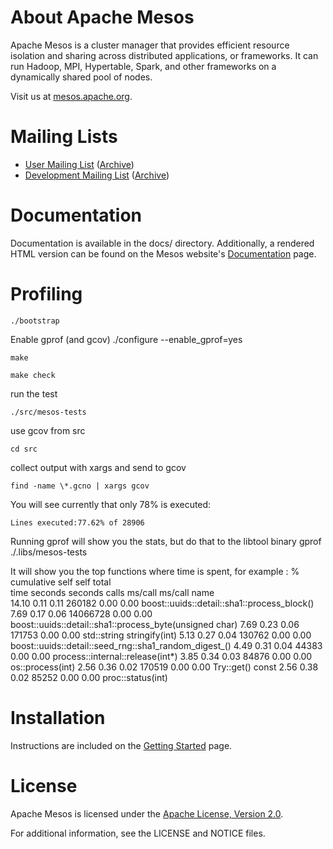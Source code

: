 # About Apache Mesos

Apache Mesos is a cluster manager that provides efficient resource isolation 
and sharing across distributed applications, or frameworks. It can run Hadoop, 
MPI, Hypertable, Spark, and other frameworks on a dynamically shared pool of 
nodes.

Visit us at [mesos.apache.org](http://mesos.apache.org).

# Mailing Lists

 * [User Mailing List](mailto:user-subscribe@mesos.apache.org) ([Archive](https://mail-archives.apache.org/mod_mbox/mesos-user/))
 * [Development Mailing List](mailto:dev-subscribe@mesos.apache.org) ([Archive](https://mail-archives.apache.org/mod_mbox/mesos-dev/))

# Documentation

Documentation is available in the docs/ directory. Additionally, a rendered HTML 
version can be found on the Mesos website's [Documentation](http://mesos.apache.org/documentation/) page.

# Profiling

    ./bootstrap

Enable gprof (and gcov)
    ./configure --enable_gprof=yes
    
    make
    
    make check

run the test

    ./src/mesos-tests

use gcov from src

    cd src

collect output with xargs and send to gcov

    find -name \*.gcno | xargs gcov

You will see currently that only 78% is executed:

    Lines executed:77.62% of 28906

Running gprof will show you the stats, but do that to the libtool binary
    gprof ./.libs/mesos-tests

It will show you the top functions where time is spent, for example :
  %   cumulative   self              self     total  
 time   seconds   seconds    calls  ms/call  ms/call  name    
 14.10      0.11     0.11   260182     0.00     0.00  boost::uuids::detail::sha1::process_block()
  7.69      0.17     0.06 14066728     0.00     0.00  boost::uuids::detail::sha1::process_byte(unsigned char)
  7.69      0.23     0.06   171753     0.00     0.00  std::string stringify<int>(int)
  5.13      0.27     0.04   130762     0.00     0.00  boost::uuids::detail::seed_rng::sha1_random_digest_()
  4.49      0.31     0.04    44383     0.00     0.00  process::internal::release(int*)
  3.85      0.34     0.03    84876     0.00     0.00  os::process(int)
  2.56      0.36     0.02   170519     0.00     0.00  Try<Duration>::get() const
  2.56      0.38     0.02    85252     0.00     0.00  proc::status(int)
  
# Installation

Instructions are included on the [Getting Started](http://mesos.apache.org/gettingstarted/) page.

# License

Apache Mesos is licensed under the [Apache License, Version 2.0](http://www.apache.org/licenses/LICENSE-2.0).

For additional information, see the LICENSE and NOTICE files.
